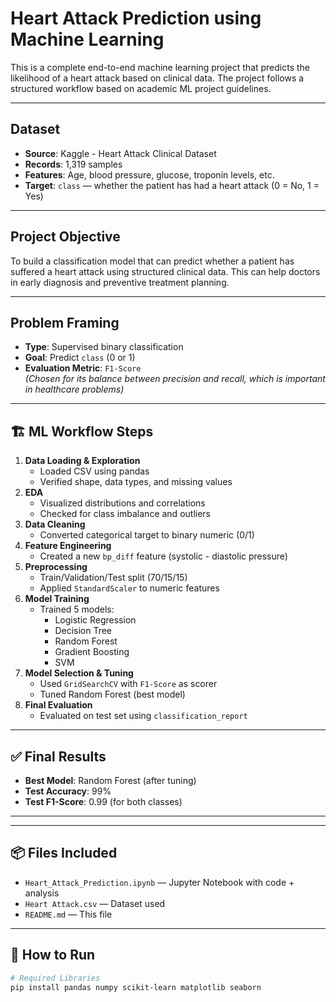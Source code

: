 #  Heart Attack Prediction using Machine Learning

This is a complete end-to-end machine learning project that predicts the likelihood of a heart attack based on clinical data. The project follows a structured workflow based on academic ML project guidelines.

---

##  Dataset

- **Source**: Kaggle - Heart Attack Clinical Dataset
- **Records**: 1,319 samples
- **Features**: Age, blood pressure, glucose, troponin levels, etc.
- **Target**: `class` — whether the patient has had a heart attack (0 = No, 1 = Yes)

---

##  Project Objective

To build a classification model that can predict whether a patient has suffered a heart attack using structured clinical data. This can help doctors in early diagnosis and preventive treatment planning.

---

##  Problem Framing

- **Type**: Supervised binary classification
- **Goal**: Predict `class` (0 or 1)
- **Evaluation Metric**: `F1-Score`  
  *(Chosen for its balance between precision and recall, which is important in healthcare problems)*

---

## 🏗️ ML Workflow Steps

1. **Data Loading & Exploration**
   - Loaded CSV using pandas
   - Verified shape, data types, and missing values
2. **EDA**
   - Visualized distributions and correlations
   - Checked for class imbalance and outliers
3. **Data Cleaning**
   - Converted categorical target to binary numeric (0/1)
4. **Feature Engineering**
   - Created a new `bp_diff` feature (systolic - diastolic pressure)
5. **Preprocessing**
   - Train/Validation/Test split (70/15/15)
   - Applied `StandardScaler` to numeric features
6. **Model Training**
   - Trained 5 models:
     - Logistic Regression
     - Decision Tree
     - Random Forest
     - Gradient Boosting
     - SVM
7. **Model Selection & Tuning**
   - Used `GridSearchCV` with `F1-Score` as scorer
   - Tuned Random Forest (best model)
8. **Final Evaluation**
   - Evaluated on test set using `classification_report`

---

## ✅ Final Results

- **Best Model**: Random Forest (after tuning)
- **Test Accuracy**: 99%
- **Test F1-Score**: 0.99 (for both classes)

---

---

## 📦 Files Included

- `Heart_Attack_Prediction.ipynb` — Jupyter Notebook with code + analysis
- `Heart Attack.csv` — Dataset used
- `README.md` — This file

---

## 🧪 How to Run

```bash
# Required Libraries
pip install pandas numpy scikit-learn matplotlib seaborn
